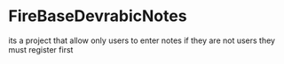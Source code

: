 # FireBaseDevrabicNotes
its a project that allow only users to enter notes if they are not users they must register first
